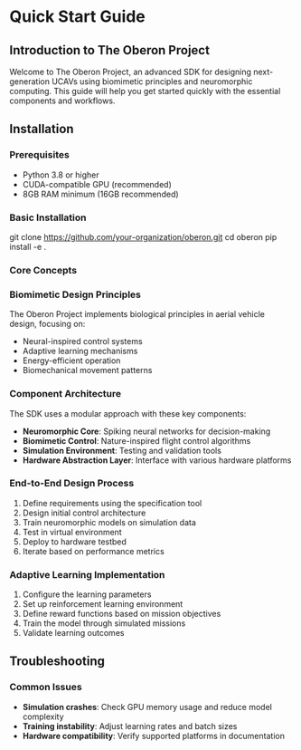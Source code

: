 # Quick Start Guide

## Introduction to The Oberon Project

Welcome to The Oberon Project, an advanced SDK for designing next-generation UCAVs using biomimetic principles and neuromorphic computing. This guide will help you get started quickly with the essential components and workflows.

## Installation

### Prerequisites
- Python 3.8 or higher
- CUDA-compatible GPU (recommended)
- 8GB RAM minimum (16GB recommended)

### Basic Installation
git clone https://github.com/your-organization/oberon.git 
cd oberon
pip install -e .

###  Core Concepts

### Biomimetic Design Principles
The Oberon Project implements biological principles in aerial vehicle design, focusing on:
- Neural-inspired control systems
- Adaptive learning mechanisms
- Energy-efficient operation
- Biomechanical movement patterns

### Component Architecture
The SDK uses a modular approach with these key components:
- **Neuromorphic Core**: Spiking neural networks for decision-making
- **Biomimetic Control**: Nature-inspired flight control algorithms
- **Simulation Environment**: Testing and validation tools
- **Hardware Abstraction Layer**: Interface with various hardware platforms


### End-to-End Design Process
1. Define requirements using the specification tool
2. Design initial control architecture
3. Train neuromorphic models on simulation data
4. Test in virtual environment
5. Deploy to hardware testbed
6. Iterate based on performance metrics

### Adaptive Learning Implementation
1. Configure the learning parameters
2. Set up reinforcement learning environment
3. Define reward functions based on mission objectives
4. Train the model through simulated missions
5. Validate learning outcomes

## Troubleshooting

### Common Issues
- **Simulation crashes**: Check GPU memory usage and reduce model complexity
- **Training instability**: Adjust learning rates and batch sizes
- **Hardware compatibility**: Verify supported platforms in documentation
